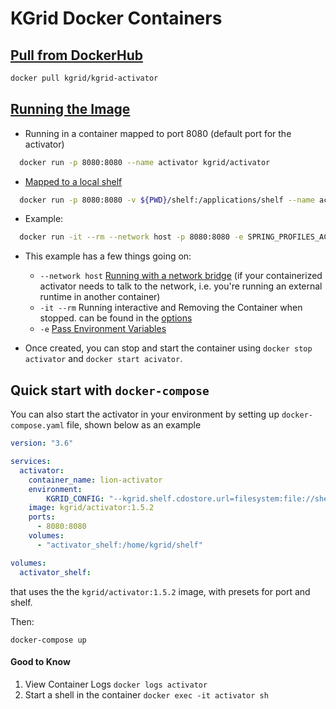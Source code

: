 # KGrid Docker Containers
## [Pull from DockerHub](https://docs.docker.com/engine/reference/commandline/pull/)
  ```bash
  docker pull kgrid/kgrid-activator
  ```
## [Running the Image](https://docs.docker.com/engine/reference/commandline/run)

- Running in a container mapped to port 8080 (default port for the activator)
 
```bash
  docker run -p 8080:8080 --name activator kgrid/activator
```

- [Mapped to a local shelf](https://docs.docker.com/engine/reference/commandline/run/#mount-volume--v---read-only)

```bash
  docker run -p 8080:8080 -v ${PWD}/shelf:/applications/shelf --name activator -d kgrid/activator 
```

- Example:

```bash
  docker run -it --rm --network host -p 8080:8080 -e SPRING_PROFILES_ACTIVE=dev -v ${PWD}/shelf:/application/shelf --name activator kgrid/activator:latest
```
- This example has a few things going on:
    - `--network host` [Running with a network bridge](https://docs.docker.com/engine/reference/commandline/run/#connect-a-container-to-a-network---network) (if your containerized activator needs to talk to the network, i.e. you're running an external runtime in another container)
    - `-it --rm` Running interactive and Removing the Container when stopped. can be found in the [options](https://docs.docker.com/engine/reference/commandline/run/#options)
    - `-e` [Pass Environment Variables](https://docs.docker.com/engine/reference/commandline/run/#set-environment-variables--e---env---env-file)

- Once created, you can stop and start the container using `docker stop activator` and `docker start acivator`.

## Quick start with `docker-compose`

You can also start the activator in your environment by setting up `docker-compose.yaml` file, shown below as an example
```yaml
version: "3.6"

services:
  activator:
    container_name: lion-activator
    environment:
        KGRID_CONFIG: "--kgrid.shelf.cdostore.url=filesystem:file://shelf --cors.url=*  --management.info.git.mode=full"
    image: kgrid/activator:1.5.2
    ports:
      - 8080:8080
    volumes:
      - "activator_shelf:/home/kgrid/shelf"

volumes:
  activator_shelf:
```

that uses the the `kgrid/activator:1.5.2` image, with presets for port and shelf. 

Then:

```docker-compose up```

#### Good to Know
1. View Container Logs  ```docker logs activator```
1. Start a shell in the container ```docker exec -it activator sh```
